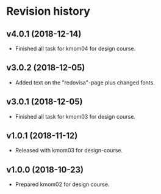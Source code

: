 Revision history
=======================

v4.0.1 (2018-12-14)
------------------------

* Finished all task for kmom04 for design course.

v3.0.2 (2018-12-05)
------------------------

* Added text on the "redovisa"-page plus changed fonts.

v3.0.1 (2018-12-05)
------------------------

* Finished all task for kmom03 for design course.

v1.0.1 (2018-11-12)
------------------------

* Released with kmom03 for design-course.



v1.0.0 (2018-10-23)
------------------------

* Prepared kmom02 for design course.
